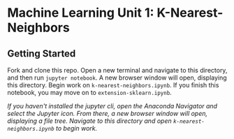 # Machine Learning Unit 1: K-Nearest-Neighbors

## Getting Started
Fork and clone this repo. Open a new terminal and navigate to this directory, and then run `jupyter notebook`. A new browser window will open, displaying this directory. Begin work on `k-nearest-neighbors.ipynb`. If you finish this notebook, you may move on to `extension-sklearn.ipynb`. 

*If you haven't installed the jupyter cli, open the Anaconda Navigator and select the Jupyter icon. From there, a new browser window will open, displaying a file tree. Navigate to this directory and open `k-nearest-neighbors.ipynb` to begin work.*
